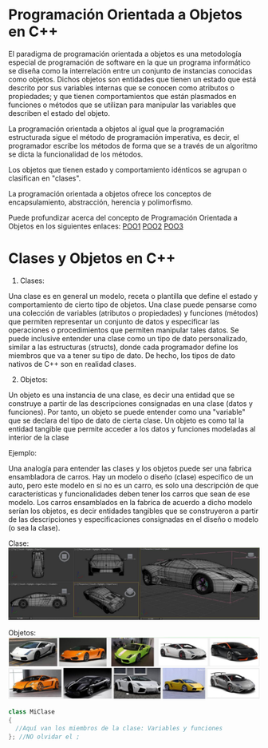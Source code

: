 # Programación Orientada a Objetos en C++

El paradigma de programación orientada a objetos es una metodología especial de programación de software
en la que un programa informático se diseña como la interrelación entre un conjunto de instancias conocidas
como objetos. Dichos objetos son entidades que tienen un estado que está descrito por sus variables internas que
se conocen como atributos o propiedades; y que tienen comportamientos que están plasmados en funciones o métodos
que se utilizan para manipular las variables que describen el estado del objeto.

La programación orientada a objetos al igual que la programación estructurada sigue el método de programación imperativa,
es decir, el programador escribe los métodos de forma que se a través de un algoritmo se dicta la funcionalidad de los métodos.

Los objetos que tienen estado y comportamiento idénticos se agrupan o clasifican en "clases".

La programación orientada a objetos ofrece los conceptos de encapsulamiento, abstracción, herencia y polimorfismo.

Puede profundizar acerca del concepto de Programación Orientada a Objetos en los siguientes enlaces:
[POO1](https://es.quora.com/Qu%C3%A9-es-la-programaci%C3%B3n-orientada-a-objetos)
[POO2](https://www.webopedia.com/TERM/O/object_oriented_programming_OOP.html)
[POO3](https://www.freecodecamp.org/news/object-oriented-programming-concepts-21bb035f7260/)

# Clases y Objetos en C++
1. Clases:

Una clase es en general un modelo, receta o plantilla que define el estado y comportamiento de cierto tipo de objetos.
Una clase puede pensarse como una colección de variables (atributos o propiedades) y funciones (métodos) que permiten representar 
un conjunto de datos y especificar las operaciones o procedimientos que permiten manipular tales datos. Se puede inclusive entender una
clase como un tipo de dato personalizado, similar a las estructuras (structs), donde cada programador define los miembros que va a
tener su tipo de dato. De hecho, los tipos de dato nativos de C++ son en realidad clases.

2. Objetos:

Un objeto es una instancia de una clase, es decir una entidad que se construye a partir
de las descripciones consignadas en una clase (datos y funciones). Por tanto, un objeto
se puede entender como una "variable" que se declara del tipo de dato de cierta clase. Un objeto es como tal
la entidad tangible que permite acceder a los datos y funciones modeladas al interior de la clase

Ejemplo:

Una analogía para entender las clases y los objetos puede ser una fabrica ensambladora de carros.
Hay un modelo o diseño (clase) especifico de un auto, pero este modelo en si no es un carro, es solo una descripción 
de que características y funcionalidades deben tener los carros que sean de ese modelo.
Los carros ensamblados en la fabrica de acuerdo a dicho modelo serían los objetos, es decir entidades tangibles que se
construyeron a partir de las descripciones y especificaciones consignadas en el diseño o modelo (o sea la clase).

Clase:
![analog clase](/img/car_class.png)

Objetos:
![analog objeto1](/img/car_obj1.png)
![analog objeto2](/img/car_obj2.png)


```cpp
class MiClase
{
  //Aquí van los miembros de la clase: Variables y funciones
}; //NO olvidar el ;
```